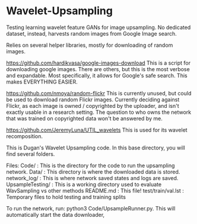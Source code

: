 # Wavelet-Upsampling
Testing learning wavelet feature GANs for image upsampling. No dedicated dataset, instead, harvests random images from Google Image search.

Relies on several helper libraries, mostly for downloading of random images. 

https://github.com/hardikvasa/google-images-download
This is a script for downloading google images. There are others, but this is the most verbose and expandable. Most specifically,
  it allows for Google's safe search. This makes EVERYTHING EASIER.
  
https://github.com/nmoya/random-flickr
This is currently unused, but could be used to download random Flickr images. Currently deciding against Flickr, as each image is owned /
  copyrighted by the uploader, and isn't exactly usable in a research setting. The question to who owns the network that was trained on 
  copyrighted data won't be answered by me.
  
https://github.com/JeremyLuna/UTIL_wavelets
This is used for its wavelet recomposition.

This is Dugan's Wavelet Upsampling code. In this base directory, you will find several folders.

Files: Code/              : This is the directory for the code to run the upsampling network.
       Data/              : This directory is where the downloaded data is stored. 
       network_log/       : This is where network saved states and logs are saved.
       UpsampleTesting/   : This is a working directory used to evaluate WavSampling vs other methods
       README.md          : This file!
       test/train/val.lst : Temporary files to hold testing and training splits 



To run the network, run: python3 Code/UpsampleRunner.py. This will automatically start the data downloader, 